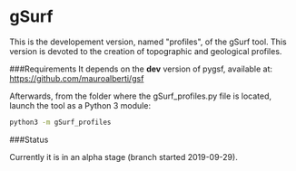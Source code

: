 # gSurf

This is the developement version, named "profiles", of the gSurf tool.
This version is devoted to the creation of topographic and geological profiles.

###Requirements
It depends on the **dev** version of pygsf, available at:
https://github.com/mauroalberti/gsf
  
Afterwards, from the folder where the gSurf_profiles.py file is located, launch the tool as a Python 3 module:
 ```bash
python3 -m gSurf_profiles
 ```

###Status

Currently it is in an alpha stage (branch started 2019-09-29).



